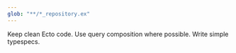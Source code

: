 ```yaml
---
glob: "**/*_repository.ex"
---
```


Keep clean Ecto code.
Use query composition where possible.
Write simple typespecs.